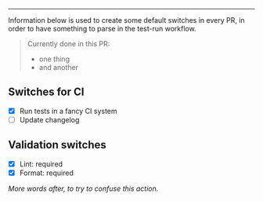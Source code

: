 
_________________

Information below is used to create some default switches in every PR, in order to have something to parse in the test-run workflow.

<!-- words before the list -->
> Currently done in this PR:
> - one thing
> - and another

Switches for CI
-------

- [x] Run tests in a fancy CI system <!-- fancy-test state[ ] -->
- [ ] Update changelog <!-- update-changelog state[ ] -->

Validation switches
-------

- [x] Lint: required <!-- validation/lint state[ ] -->
- [x] Format: required <!-- validation/format state[ ] -->

_More words after, to try to confuse this action._
